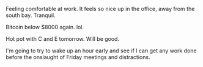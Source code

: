 Feeling comfortable at work. It feels so nice up in the office, away from the south bay. Tranquil.

Bitcoin below $8000 again. lol.

Hot pot with C and E tomorrow. Will be good.

I'm going to try to wake up an hour early and see if I can get any work done before the onslaught of Friday meetings and distractions.
